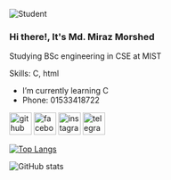 

![Student](https://scontent.fdac88-1.fna.fbcdn.net/v/t39.30808-6/445045879_428108729975188_5919964960928632189_n.jpg?_nc_cat=105&ccb=1-7&_nc_sid=5f2048&_nc_ohc=OckS8mo-7QwQ7kNvgEfX8mu&_nc_ht=scontent.fdac88-1.fna&oh=00_AYC6cPJoxOjwMzhTJ9rKasifdm6cBqAfkoCEqM1dP8U7Ow&oe=667B9040)
### Hi there!, It's Md. Miraz Morshed
Studying BSc engineering in CSE at MIST

Skills: C, html

- I’m currently learning C 
- Phone: 01533418722 


[<img src='https://cdn.jsdelivr.net/npm/simple-icons@3.0.1/icons/github.svg' alt='github' height='40'>](https://github.com/Miraz-3301)  [<img src='https://cdn.jsdelivr.net/npm/simple-icons@3.0.1/icons/facebook.svg' alt='facebook' height='40'>](https://www.facebook.com/don.t.make.me.shapalaq.u.ahmoq)  [<img src='https://cdn.jsdelivr.net/npm/simple-icons@3.0.1/icons/instagram.svg' alt='instagram' height='40'>](https://www.instagram.com/____miraz_/)  [<img src='https://cdn.jsdelivr.net/npm/simple-icons@3.0.1/icons/telegram.svg' alt='telegram' height='40'>](https://t.me/frozen_breath)  

[![Top Langs](https://github-readme-stats.vercel.app/api/top-langs/?username=Miraz-3301)](https://github.com/anuraghazra/github-readme-stats)

![GitHub stats](https://github-readme-stats.vercel.app/api?username=Miraz-3301&show_icons=true)  


